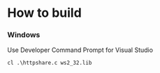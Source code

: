 # How to build

### Windows

Use Developer Command Prompt for Visual Studio
```
cl .\httpshare.c ws2_32.lib
```